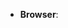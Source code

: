 <!--
Thank you for reporting an issue.

Please fill in as much of the template below as you're able.

To find out what version your browser is:

http://www.bbc.co.uk/accessibility/guides/which_browser.shtml

-->
* **Browser**:

<!-- Enter your issue details below this comment. -->
